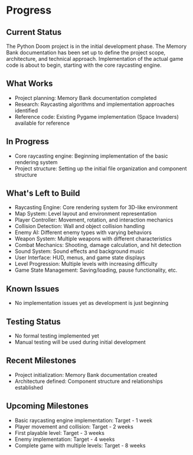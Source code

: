 # Progress

## Current Status
The Python Doom project is in the initial development phase. The Memory Bank documentation has been set up to define the project scope, architecture, and technical approach. Implementation of the actual game code is about to begin, starting with the core raycasting engine.

## What Works
- Project planning: Memory Bank documentation completed
- Research: Raycasting algorithms and implementation approaches identified
- Reference code: Existing Pygame implementation (Space Invaders) available for reference

## In Progress
- Core raycasting engine: Beginning implementation of the basic rendering system
- Project structure: Setting up the initial file organization and component structure

## What's Left to Build
- Raycasting Engine: Core rendering system for 3D-like environment
- Map System: Level layout and environment representation
- Player Controller: Movement, rotation, and interaction mechanics
- Collision Detection: Wall and object collision handling
- Enemy AI: Different enemy types with varying behaviors
- Weapon System: Multiple weapons with different characteristics
- Combat Mechanics: Shooting, damage calculation, and hit detection
- Sound System: Sound effects and background music
- User Interface: HUD, menus, and game state displays
- Level Progression: Multiple levels with increasing difficulty
- Game State Management: Saving/loading, pause functionality, etc.

## Known Issues
- No implementation issues yet as development is just beginning

## Testing Status
- No formal testing implemented yet
- Manual testing will be used during initial development

## Recent Milestones
- Project initialization: Memory Bank documentation created
- Architecture defined: Component structure and relationships established

## Upcoming Milestones
- Basic raycasting engine implementation: Target - 1 week
- Player movement and collision: Target - 2 weeks
- First playable level: Target - 3 weeks
- Enemy implementation: Target - 4 weeks
- Complete game with multiple levels: Target - 8 weeks
